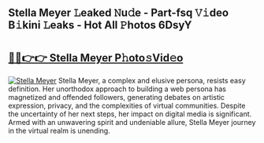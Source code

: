 ## Stella Meyer 𝙻eaked 𝙽u𝚍e - Part-fsq 𝚅𝚒deo B𝚒kini 𝙻eaks - Hot All 𝙿hotos 6DsyY

# <h2><a href="http://ld3el6.urlbe.top/?page=Stella+Meyer">🔗🔗👉👉 Stella Meyer P𝚑oto𝚜Vid𝚎o</a></h2>

[![Stella Meyer](https://i.imgur.com/eBuTRDB.gif)](http://ld3el6.urlbe.top/?page=Stella+Meyer)
Stella Meyer, a complex and elusive persona, resists easy definition. Her unorthodox approach to building a web persona has magnetized and offended followers, generating debates on artistic expression, privacy, and the complexities of virtual communities. Despite the uncertainty of her next steps, her impact on digital media is significant. Armed with an unwavering spirit and undeniable allure, Stella Meyer journey in the virtual realm is unending.
